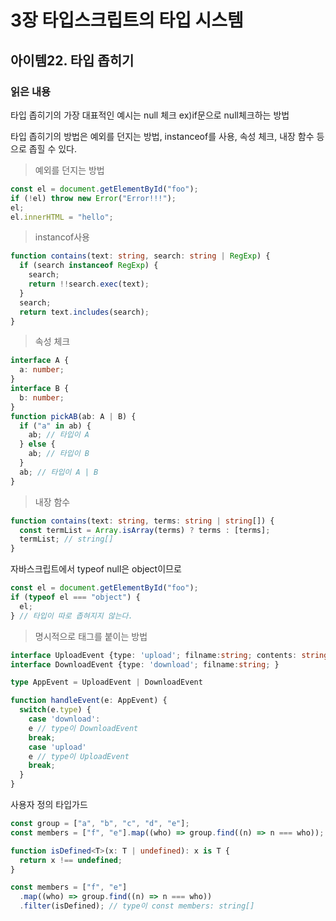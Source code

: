 # 3장 타입스크립트의 타입 시스템

## 아이템22. 타입 좁히기

### 읽은 내용

타입 좁히기의 가장 대표적인 예시는 null 체크
ex)if문으로 null체크하는 방법

타입 좁히기의 방법은
예외를 던지는 방법, instanceof를 사용, 속성 체크, 내장 함수 등으로 좁힐 수 있다.

> 예외를 던지는 방법

```ts
const el = document.getElementById("foo");
if (!el) throw new Error("Error!!!");
el;
el.innerHTML = "hello";
```

> instancof사용

```ts
function contains(text: string, search: string | RegExp) {
  if (search instanceof RegExp) {
    search;
    return !!search.exec(text);
  }
  search;
  return text.includes(search);
}
```

> 속성 체크

```ts
interface A {
  a: number;
}
interface B {
  b: number;
}
function pickAB(ab: A | B) {
  if ("a" in ab) {
    ab; // 타입이 A
  } else {
    ab; // 타입이 B
  }
  ab; // 타입이 A | B
}
```

> 내장 함수

```ts
function contains(text: string, terms: string | string[]) {
  const termList = Array.isArray(terms) ? terms : [terms];
  termList; // string[]
}
```

자바스크립트에서 typeof null은 object이므로

```ts
const el = document.getElementById("foo");
if (typeof el === "object") {
  el;
} // 타입이 따로 좁혀지지 않는다.
```

> 명시적으로 태그를 붙이는 방법

```ts
interface UploadEvent {type: 'upload'; filname:string; contents: string}
interface DownloadEvent {type: 'download'; filname:string; }

type AppEvent = UploadEvent | DownloadEvent

function handleEvent(e: AppEvent) {
  switch(e.type) {
    case 'download':
    e // type이 DownloadEvent
    break;
    case 'upload'
    e // type이 UploadEvent
    break;
  }
}
```

사용자 정의 타입가드

```ts
const group = ["a", "b", "c", "d", "e"];
const members = ["f", "e"].map((who) => group.find((n) => n === who)); // type이 const members: (string | undefined)[]

function isDefined<T>(x: T | undefined): x is T {
  return x !== undefined;
}

const members = ["f", "e"]
  .map((who) => group.find((n) => n === who))
  .filter(isDefined); // type이 const members: string[]
```
